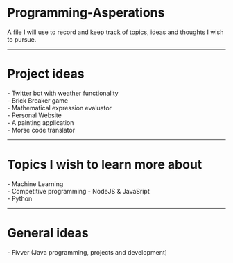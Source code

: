 # Programming-Asperations
A file I will use to record and keep track of topics, ideas and thoughts I wish to pursue.


-------------------------------------------------------------------------
<h1> Project ideas </h1>
- Twitter bot with weather functionality <br>
- Brick Breaker game <br>
- Mathematical expression evaluator <br>
- Personal Website <br>
- A painting application <br>
- Morse code translator 




-------------------------------------------------------------------------
<h1> Topics I wish to learn more about </h1>
- Machine Learning <br>
- Competitive programming
- NodeJS & JavaSript <br>
- Python <br>



-------------------------------------------------------------------------
<h1> General ideas </h1>
- Fivver (Java programming, projects and development)
